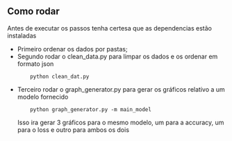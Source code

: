 ## Como rodar

Antes de executar os passos tenha certesa que as dependencias estão instaladas


- Primeiro ordenar os dados por pastas;
- Segundo rodar o clean_data.py para limpar os dados e os ordenar em formato json
    ```
        python clean_dat.py
    ```
- Terceiro rodar o graph_generator.py para gerar os gráficos relativo a um modelo fornecido
    ```
        python graph_generator.py -m main_model
    ```
    Isso ira gerar 3 gráficos para o mesmo modelo, um para a accuracy, um para o loss e outro para ambos os dois
